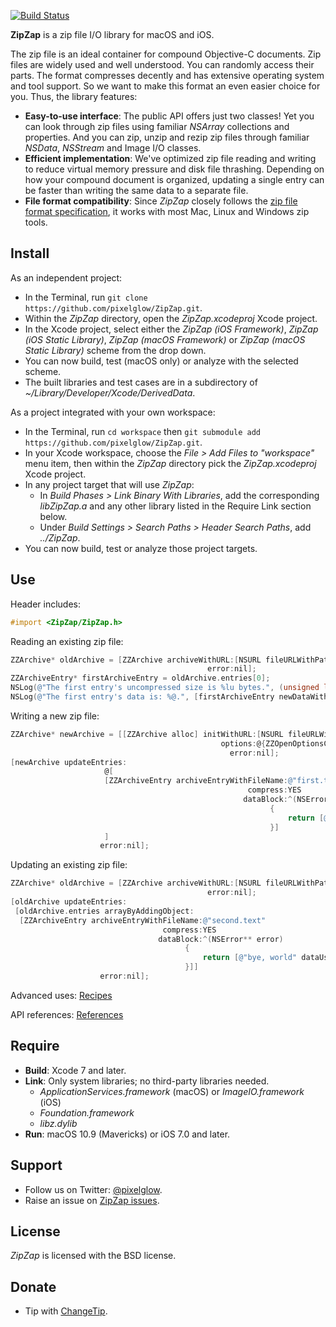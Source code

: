 [![Build Status](https://travis-ci.org/pixelglow/ZipZap.svg)](https://travis-ci.org/pixelglow/ZipZap)

**ZipZap** is a zip file I/O library for macOS and iOS.

The zip file is an ideal container for compound Objective-C documents. Zip files are widely used and well understood. You can randomly access their parts. The format compresses decently and has extensive operating system and tool support. So we want to make this format an even easier choice for you. Thus, the library features:

* **Easy-to-use interface**: The public API offers just two classes! Yet you can look through zip files using familiar *NSArray* collections and properties. And you can zip, unzip and rezip zip files through familiar *NSData*, *NSStream* and Image I/O classes.
* **Efficient implementation**: We've optimized zip file reading and writing to reduce virtual memory pressure and disk file thrashing. Depending on how your compound document is organized, updating a single entry can be faster than writing the same data to a separate file.
* **File format compatibility**: Since *ZipZap* closely follows the [zip file format specification](http://www.pkware.com/documents/casestudies/APPNOTE.TXT), it works with most Mac, Linux and Windows zip tools.

Install
-------

As an independent project:

* In the Terminal, run `git clone https://github.com/pixelglow/ZipZap.git`.
* Within the *ZipZap* directory, open the *ZipZap.xcodeproj* Xcode project.
* In the Xcode project, select either the *ZipZap (iOS Framework)*, *ZipZap (iOS Static Library)*, *ZipZap (macOS Framework)* or *ZipZap (macOS Static Library)*  scheme from the drop down.
* You can now build, test (macOS only) or analyze with the selected scheme.
* The built libraries and test cases are in a subdirectory of *~/Library/Developer/Xcode/DerivedData*.

As a project integrated with your own workspace:

* In the Terminal, run `cd workspace` then `git submodule add https://github.com/pixelglow/ZipZap.git`.
* In your Xcode workspace, choose the *File > Add Files to "workspace"* menu item, then within the *ZipZap* directory pick the *ZipZap.xcodeproj* Xcode project.
* In any project target that will use *ZipZap*:
  * In *Build Phases > Link Binary With Libraries*, add the corresponding *libZipZap.a* and any other library listed in the Require Link section below.
  * Under *Build Settings > Search Paths > Header Search Paths*, add *../ZipZap*.
* You can now build, test or analyze those project targets.

Use
---

Header includes:
```objective-c
#import <ZipZap/ZipZap.h>
```
	
Reading an existing zip file:
```objective-c
ZZArchive* oldArchive = [ZZArchive archiveWithURL:[NSURL fileURLWithPath:@"/tmp/old.zip"]
                                            error:nil];
ZZArchiveEntry* firstArchiveEntry = oldArchive.entries[0];
NSLog(@"The first entry's uncompressed size is %lu bytes.", (unsigned long)firstArchiveEntry.uncompressedSize);
NSLog(@"The first entry's data is: %@.", [firstArchiveEntry newDataWithError:nil]);
```
	
Writing a new zip file:
```objective-c
ZZArchive* newArchive = [[ZZArchive alloc] initWithURL:[NSURL fileURLWithPath:@"/tmp/new.zip"]
                                               options:@{ZZOpenOptionsCreateIfMissingKey : @YES}
                                                 error:nil];
[newArchive updateEntries:
                     @[
                     [ZZArchiveEntry archiveEntryWithFileName:@"first.text"
                                                     compress:YES
                                                    dataBlock:^(NSError** error)
                                                          {
                                                              return [@"hello, world" dataUsingEncoding:NSUTF8StringEncoding];
                                                          }]
                     ]
                    error:nil];
```

Updating an existing zip file:
```objective-c
ZZArchive* oldArchive = [ZZArchive archiveWithURL:[NSURL fileURLWithPath:@"/tmp/old.zip"]
                                            error:nil];
[oldArchive updateEntries:
 [oldArchive.entries arrayByAddingObject:
  [ZZArchiveEntry archiveEntryWithFileName:@"second.text"
                                  compress:YES
                                 dataBlock:^(NSError** error)
                                       {
                                           return [@"bye, world" dataUsingEncoding:NSUTF8StringEncoding];
                                       }]]
                    error:nil];
```

Advanced uses: [Recipes](https://github.com/pixelglow/ZipZap/wiki/Recipes)

API references: [References](http://pixelglow.github.io/ZipZap/api/index.html)

Require
-------

* **Build**: Xcode 7 and later.
* **Link**: Only system libraries; no third-party libraries needed.
  * *ApplicationServices.framework* (macOS) or *ImageIO.framework* (iOS)
  * *Foundation.framework*
  * *libz.dylib*
* **Run**: macOS 10.9 (Mavericks) or iOS 7.0 and later.

Support
-------

* Follow us on Twitter: [@pixelglow](http://twitter.com/pixelglow).
* Raise an issue on [ZipZap issues](https://github.com/pixelglow/ZipZap/issues).

License
-------

*ZipZap* is licensed with the BSD license.

Donate
------

* Tip with [ChangeTip](http://pixelglow.tip.me).
